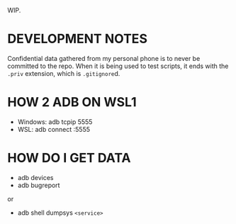 WIP.

# DEVELOPMENT NOTES
Confidential data gathered from my personal phone is to never be committed to the repo. When it is being used to test scripts, it ends with the `.priv` extension, which is `.gitignore`d.

# HOW 2 ADB ON WSL1
* Windows: adb tcpip 5555
* WSL: adb connect <phone ip>:5555

# HOW DO I GET DATA
* adb devices
* adb bugreport

or

* adb shell dumpsys `<service>`